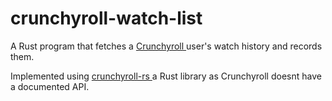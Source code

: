 # crunchyroll-watch-list
  A Rust program that fetches a <a href="https://www.crunchyroll.com/" target="blank"> Crunchyroll </a> user's watch history and records them. 
  
  Implemented using <a href="https://github.com/crunchy-labs/crunchyroll-rs" target="blank"> crunchyroll-rs </a> a Rust library as Crunchyroll doesnt have a documented API. 
